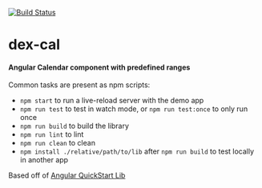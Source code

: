 [![Build Status](https://travis-ci.org/fortepayments/dex-cal.svg?branch=master)](https://travis-ci.org/fortepayments/dex-cal)

# dex-cal
#### Angular Calendar component with predefined ranges

Common tasks are present as npm scripts:

- `npm start` to run a live-reload server with the demo app
- `npm run test` to test in watch mode, or `npm run test:once` to only run once
- `npm run build` to build the library
- `npm run lint` to lint 
- `npm run clean` to clean
- `npm install ./relative/path/to/lib` after `npm run build` to test locally in another app


Based off of [Angular QuickStart Lib](https://github.com/filipesilva/angular-quickstart-lib)
